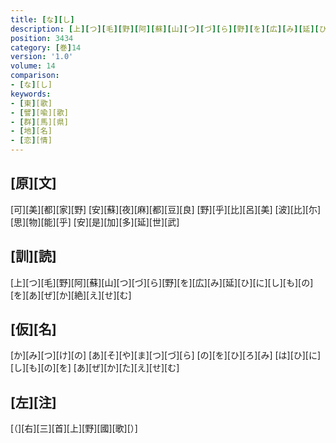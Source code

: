 ```yaml
---
title: [な][し]
description: [上][つ][毛][野][阿][蘇][山][つ][づ][ら][野][を][広][み][延][ひ][に][し][も][の][を][あ][ぜ][か][絶][え][せ][む]
position: 3434
category: [巻]14
version: '1.0'
volume: 14
comparison:
- [な][し]
keywords:
- [東][歌]
- [譬][喩][歌]
- [群][馬][県]
- [地][名]
- [恋][情]
---
```


## [原][文]

[可][美][都][家][野] [安][蘇][夜][麻][都][豆][良] [野][乎][比][呂][美] [波][比][尓][思][物][能][乎] [安][是][加][多][延][世][武]

## [訓][読]

[上][つ][毛][野][阿][蘇][山][つ][づ][ら][野][を][広][み][延][ひ][に][し][も][の][を][あ][ぜ][か][絶][え][せ][む]

## [仮][名]

[か][み][つ][け][の] [あ][そ][や][ま][つ][づ][ら] [の][を][ひ][ろ][み] [は][ひ][に][し][も][の][を] [あ][ぜ][か][た][え][せ][む]

## [左][注]

[（][右][三][首][上][野][國][歌][）]
